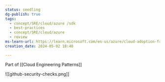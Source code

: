 ```yaml
---
status: seedling
dg-publish: true
tags:
  - concept/SRE/cloud/azure /sdk
  - best-practices
  - concept/SRE/cloud/azure
  - review
ms-learn-url: https://learn.microsoft.com/en-us/azure/cloud-adoption-framework/scenarios/github-velocity/#cloud-pattern-components-and-best-practices
creation_date: 2024-05-02 18:40

---
```

Part of [[Cloud Engineering Patterns]]

![[github-security-checks.png]]
